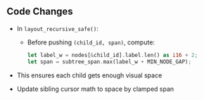 ## Code Changes

- In `layout_recursive_safe()`:
  - Before pushing `(child_id, span)`, compute:
    ```rust
    let label_w = nodes[&child_id].label.len() as i16 + 2;
    let span = subtree_span.max(label_w + MIN_NODE_GAP);
    ```

- This ensures each child gets enough visual space
- Update sibling cursor math to space by clamped span
